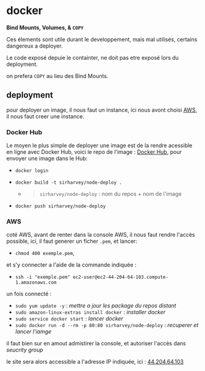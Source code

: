 # docker

**Bind Mounts, Volumes, & `COPY`**

Ces élements sont utile durant le developpement, mais mal utilisés, certains dangereux a deployer.

Le code exposé depuie le containter, ne doit pas etre exposé lors du deployment.

on prefera `COPY` au lieu des Bind Mounts.

## deployment

pour deployer un image, il nous faut un instance, ici nous avont choisi [AWS](https://aws.amazon.com/fr/), il nous faut creer une instance.

### Docker Hub

Le moyen le plus simple de deployer une image est de la rendre acessible en ligne avec Docker Hub, voici le repo de l'image : [Docker Hub](https://hub.docker.com/repository/docker/sirharvey/node-deploy/general), pour envoyer une image dans le Hub:

- ```docker login```
- ```docker build -t sirharvey/node-deploy .```
  - >```sirharvey/node-deploy``` : nom du repos + nom de l'image
  
- ```docker push sirharvey/node-deploy```

### AWS

coté AWS, avant de renter dans la console AWS, il nous faut rendre l'accès possible, ici, il faut generer un ficher `.pem`, et lancer:

- ```chmod 400 exemple.pem```,

et s'y connecter a l'aide de la commande indiquée :

- ```ssh -i "exemple.pem" ec2-user@ec2-44-204-64-103.compute-1.amazonaws.com```

un fois connecté :

- ```sudo yum update -y``` : _mettre a jour les package du repos distant_
- ```sudo amazon-linux-extras install docker``` : _installer docker_
- ```sudo service docker start``` : _lancer docker_
- ```sudo docker run -d --rm -p 80:80 sirharvey/node-deploy``` : _recuperer et lancer l'iamge_

il faut bien sur en amout admistirer la console, et autoriser l'accès dans _seucrity group_

le site sera alors accessible a l'adresse IP indiquée, ici : [44.204.64.103](http://44.204.64.103/)
